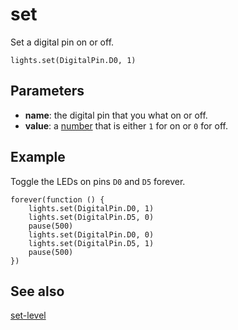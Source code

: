 # set
 
Set a digital pin on or off.

```sig
lights.set(DigitalPin.D0, 1)
```

## Parameters

* **name**: the digital pin that you what on or off.
* **value**: a [number](/types/number) that is either `1` for on or `0` for off.

## Example

Toggle the LEDs on pins `D0` and `D5` forever.

```blocks
forever(function () {
    lights.set(DigitalPin.D0, 1)
    lights.set(DigitalPin.D5, 0)
    pause(500)
    lights.set(DigitalPin.D0, 0)
    lights.set(DigitalPin.D5, 1)
    pause(500)
})
```

## See also

[set-level](/reference/lights/set-level)

